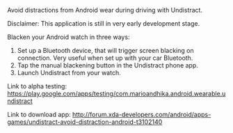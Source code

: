 
Avoid distractions from Android wear during driving with Undistract.

Disclaimer: This application is still in very early development stage.

Blacken your Android watch in three ways:
1. Set up a Bluetooth device, that will trigger screen blacking on connection. Very useful when set up with your car Bluetooth.
2. Tap the manual blackening button in the Undistract phone app.
3. Launch Undistract from your watch.

Link to alpha testing:
https://play.google.com/apps/testing/com.marioandhika.android.wearable.undistract

Link to download app:
http://forum.xda-developers.com/android/apps-games/undistract-avoid-distraction-android-t3102140
